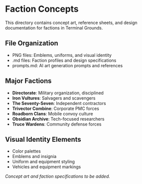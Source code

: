 # Faction Concepts

This directory contains concept art, reference sheets, and design documentation for factions in Terminal Grounds.

## File Organization

- PNG files: Emblems, uniforms, and visual identity
- .md files: Faction profiles and design specifications
- prompts.md: AI art generation prompts and references

## Major Factions

- **Directorate**: Military organization, disciplined
- **Iron Vultures**: Salvagers and scavengers
- **The Seventy-Seven**: Independent contractors
- **Trivector Combine**: Corporate PMC forces
- **Roadborn Clans**: Mobile convoy culture
- **Obsidian Archive**: Tech-focused researchers
- **Truce Wardens**: Community defense forces

## Visual Identity Elements

- Color palettes
- Emblems and insignia
- Uniform and equipment styling
- Vehicles and equipment markings

*Concept art and faction specifications to be added.*
